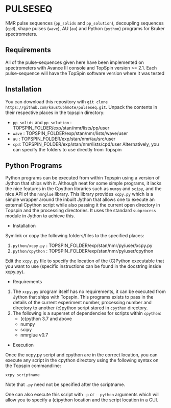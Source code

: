 # PULSESEQ
NMR pulse sequences (`pp_solids` and `pp_solution`), decoupling sequences (`cpd`), shape pulses (`wave`), AU (`au`) and Python (`python`) programs for Bruker spectrometers.

## Requirements
All of the pulse-sequences given here have been implemented on spectrometers with Avance III console 
and TopSpin version >= 2.1. Each pulse-sequence will have the TopSpin software version where it was tested

## Installation
You can download this repository with `git clone https://github.com/kaustubhmote/pulseseq.git`. 
Unpack the contents in their respective places in the topspin directory:
- `pp_solids` and `pp_solution` : TOPSPIN_FOLDER/exp/stan/nmr/lists/pp/user
- `wave` : TOPSPIN_FOLDER/exp/stan/nmr/lists/wave/user
- `au` : TOPSPIN_FOLDER/exp/stan/nmr/au/src/user
- `cpd`: TOPSPIN_FOLDER/exp/stan/nmr/lists/cpd/user
Alternatively, you can specify the folders to use directly from Topspin


## Python Programs
Python programs can be executed from within Topspin using a version of Jython that ships with it.
Although neat for some simple programs, it lacks the nice features in the Cpython libraries such
as `numpy` and `scipy`, and the nice API of the `nmrglue` library. This library provides `xcpy.py` 
which is a simple wrapper around the inbuilt Jython that allows one to execute an external Cpython 
script while also passing it the current open directory in Topspin and the processing directories.
It uses the standard `subprocess` module in Jython to achieve this.


- Installation

Symlink or copy the following folders/files to the specified places:
1. `python/xcpy.py` : TOPSPIN_FOLDER/exp/stan/nmr/py/user/xcpy.py
2. `python/cpython` : TOPSPIN_FOLDER/exp/stan/nmr/py/user/cpython 

Edit the `xcpy.py` file to specify the location of the (C)Python executable 
that you want to use (specific instructions can be found in the docstring inside xcpy.py).

- Requirements
1. The `xcpy.py` program itself has no requirements, it can be executed from Jython that
ships with Topspin. This programs exists to pass in the details of the current experiment 
number, processing number and directory to another (c)python script stored in `cpython` directory.
2. The following is a superset of dependencies for scripts within `cpython`: 
   - (c)python 3.7 and above
   - numpy
   - scipy
   - nmrglue v0.7 
 
- Execution

Once the xcpy.py script and cpython are in the correct location, you can execute any script in
the cpython directory using the following syntax on the Topspin commandline:

`xcpy scriptname`

Note that `.py` need not be specified after the scriptname.

One can also execute this script with `-p` or `--python` arguments which will allow you to 
specify a (c)python location and the script location in a GUI.


